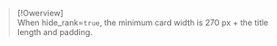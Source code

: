 > [!Owerview]\
> When hide\_rank=`true`, the minimum card width is 270 px + the title length and padding.
